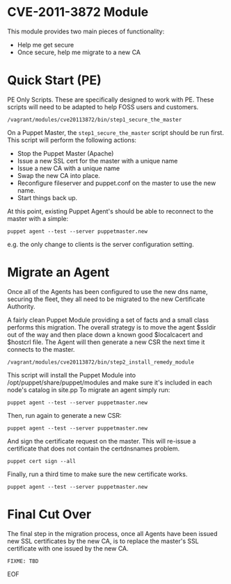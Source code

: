 # CVE-2011-3872 Module #

This module provides two main pieces of functionality:

 * Help me get secure
 * Once secure, help me migrate to a new CA

# Quick Start (PE) #

PE Only Scripts.  These are specifically designed to work with PE.  These
scripts will need to be adapted to help FOSS users and customers.

    /vagrant/modules/cve20113872/bin/step1_secure_the_master

On a Puppet Master, the `step1_secure_the_master` script should be run first.
This script will perform the following actions:

  * Stop the Puppet Master (Apache)
  * Issue a new SSL cert for the master with a unique name
  * Issue a new CA with a unique name
  * Swap the new CA into place.
  * Reconfigure fileserver and puppet.conf on the master to use the new name.
  * Start things back up.

At this point, existing Puppet Agent's should be able to reconnect to the master with a simple:

    puppet agent --test --server puppetmaster.new

e.g. the only change to clients is the server configuration setting.

# Migrate an Agent #

Once all of the Agents has been configured to use the new dns name, securing
the fleet, they all need to be migrated to the new Certificate Authority.

A fairly clean Puppet Module providing a set of facts and a small class
performs this migration.  The overall strategy is to move the agent $ssldir out
of the way and then place down a known good $localcacert and $hostcrl file.
The Agent will then generate a new CSR the next time it connects to the master.

    /vagrant/modules/cve20113872/bin/step2_install_remedy_module

This script will install the Puppet Module into
/opt/puppet/share/puppet/modules and make sure it's included in each node's
catalog in site.pp  To migrate an agent simply run:

    puppet agent --test --server puppetmaster.new

Then, run again to generate a new CSR:

    puppet agent --test --server puppetmaster.new

And sign the certificate request on the master.  This will re-issue a
certificate that does not contain the certdnsnames problem.

    puppet cert sign --all

Finally, run a third time to make sure the new certificate works.

    puppet agent --test --server puppetmaster.new

# Final Cut Over #

The final step in the migration process, once all Agents have been issued new
SSL certificates by the new CA, is to replace the master's SSL certificate with
one issued by the new CA.

    FIXME: TBD

EOF
